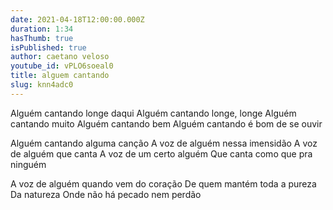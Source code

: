 ```yaml
---
date: 2021-04-18T12:00:00.000Z
duration: 1:34
hasThumb: true
isPublished: true
author: caetano veloso
youtube_id: vPLO6soeal0
title: alguem cantando
slug: knn4adc0
---
```

Alguém cantando longe daqui
Alguém cantando longe, longe
Alguém cantando muito
Alguém cantando bem
Alguém cantando é bom de se ouvir

Alguém cantando alguma canção
A voz de alguém nessa imensidão
A voz de alguém que canta
A voz de um certo alguém
Que canta como que pra ninguém

A voz de alguém quando vem do coração
De quem mantém toda a pureza
Da natureza
Onde não há pecado nem perdão
